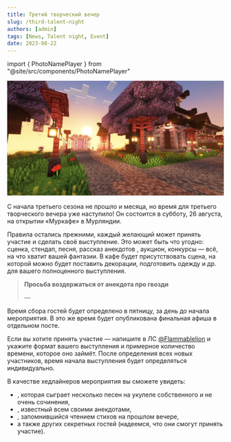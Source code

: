 ```yaml
---
title: Третий творческий вечер
slug: /third-talent-night
authors: [admin]
tags: [News, Talent night, Event]
date: 2023-08-22
---
```


import { PhotoNamePlayer } from "@site/src/components/PhotoNamePlayer"

![Портал в городе Мурляндия](./img/portal-v-gorode-murlyandiya.jpg)

С начала третьего сезона не прошло и месяца, но время для третьего творческого вечера уже наступило!
Он состоится в субботу, 26 августа, на открытии «Муркафе» в Мурляндии.

<!-- truncate -->

Правила остались прежними, каждый желающий может принять участие и сделать своё выступление. Это может быть что угодно: сценка, стендап, песня, рассказ анекдотов , аукцион, конкурсы — всё, на что хватит вашей фантазии. В кафе будет присутствовать сцена, на которой можно будет поставить декорации, подготовить одежду и др. для вашего полноценного выступления.

> **Просьба воздержаться от анекдота про гвозди** 
>
> — <PhotoNamePlayer nickname="Flammablelion" />   

Время сбора гостей будет определено в пятницу, за день до начала мероприятия. В это же время будет опубликована финальная афиша в отдельном посте.

Если вы хотите принять участие — напишите в ЛС [@Flammablelion](https://t.me/Flammablelion) и укажите формат вашего выступления и примерное количество времени, которое оно займёт. После определения всех новых участников, время начала выступления будет определяться индивидуально.

В качестве хедлайнеров мероприятия вы сможете увидеть:

- <PhotoNamePlayer nickname="Notna69" />, которая сыграет несколько песен на укулеле собственного и не очень сочинения,
- <PhotoNamePlayer nickname="Pedrilko" />, известный всем своими анекдотами, 
- <PhotoNamePlayer nickname="KOK_MAN" />, запомнившийся чтением стихов на прошлом вечере,
- а также других секретных гостей (надеемся, что они смогут принять участие).
